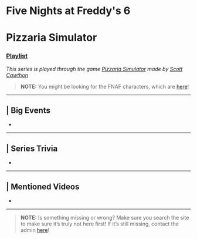 # Five Nights at Freddy's 6
# Pizzaria Simulator
### [Playlist](https://www.youtube.com/playlist?list=PLwljWXtmIKiTUj0EkNUPU5aj2Z3FczTCl)
*This series is played through the game [Pizzaria Simulator]() made by [Scott Cawthon]()*

> **NOTE:** You might be looking for the FNAF characters, which are [here](5.Characters/FNAF_Animatronics.html)!

----

## | Big Events
-

----

## | Series Trivia
-

----
 
## | Mentioned Videos
- []()
 
----
 
> **NOTE:** Is something missing or wrong? Make sure you search the site to make sure it’s truly not here first! If it’s still missing, contact the admin [here](../chapter_2.html)!